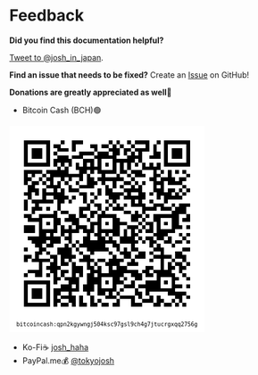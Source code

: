 # Feedback
**Did you find this documentation helpful?**
<!-- Place this tag where you want the button to render. -->
<a href="https://twitter.com/intent/tweet?screen_name=josh_in_japan&ref_src=twsrc%5Etfw" class="twitter-mention-button" data-size="large" data-show-count="false">Tweet to @josh_in_japan</a>.
<!-- Place this tag in your head or just before your close body tag. -->
<script async src="https://platform.twitter.com/widgets.js" charset="utf-8"></script>

**Find an issue that needs to be fixed?**
Create an <a class="github-button" href="https://github.com/josh-wong/tplink-router-hard-reset/issues" data-icon="octicon-issue-opened" data-size="large" aria-label="Issue josh-wong/tplink-router-hard-reset on GitHub">Issue</a> on GitHub!
<!-- Place this tag in your head or just before your close body tag. -->
<script async defer src="https://buttons.github.io/buttons.js"></script>

**Donations are greatly appreciated as well🙏**
- Bitcoin Cash (BCH)🟢

<img src="https://github.com/josh-wong/tplink-router-hard-reset/blob/main/images/bitcoin_cash_qr_code_github_tp-link_router_hard_reset_tutorial.png?raw=true" />

- Ko-Fi☕ [josh_haha](https://ko-fi.com/josh_haha)
- PayPal.me💰 [@tokyojosh](https://paypal.me/tokyojosh?country.x=JP&locale.x=en_US)
